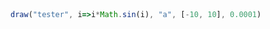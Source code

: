 <!-- @import "/plotly.js" -->
<!-- @import "/drawFun.js" -->

<br>
<br>

```javascript {cmd element="<div id='tester' width=100%></div>"}
draw("tester", i=>i*Math.sin(i), "a", [-10, 10], 0.0001)
```
